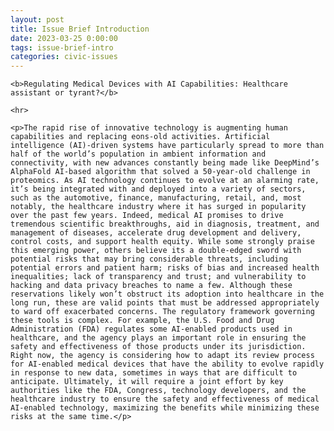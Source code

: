 ```yaml
---
layout: post
title: Issue Brief Introduction
date: 2023-03-25 0:00:00
tags: issue-brief-intro
categories: civic-issues
---
```


<div>

    <b>Regulating Medical Devices with AI Capabilities: Healthcare assistant or tyrant?</b>

    <hr>

    <p>The rapid rise of innovative technology is augmenting human capabilities and replacing eons-old activities. Artificial intelligence (AI)-driven systems have particularly spread to more than half of the world’s population in ambient information and connectivity, with new advances constantly being made like DeepMind’s AlphaFold AI-based algorithm that solved a 50-year-old challenge in proteomics. As AI technology continues to evolve at an alarming rate, it’s being integrated with and deployed into a variety of sectors, such as the automotive, finance, manufacturing, retail, and, most notably, the healthcare industry where it has surged in popularity over the past few years. Indeed, medical AI promises to drive tremendous scientific breakthroughs, aid in diagnosis, treatment, and management of diseases, accelerate drug development and delivery, control costs, and support health equity. While some strongly praise this emerging power, others believe its a double-edged sword with potential risks that may bring considerable threats, including potential errors and patient harm; risks of bias and increased health inequalities; lack of transparency and trust; and vulnerability to hacking and data privacy breaches to name a few. Although these reservations likely won’t obstruct its adoption into healthcare in the long run, these are valid points that must be addressed appropriately to ward off exacerbated concerns. The regulatory framework governing these tools is complex. For example, the U.S. Food and Drug Administration (FDA) regulates some AI-enabled products used in healthcare, and the agency plays an important role in ensuring the safety and effectiveness of those products under its jurisdiction. Right now, the agency is considering how to adapt its review process for AI-enabled medical devices that have the ability to evolve rapidly in response to new data, sometimes in ways that are difficult to anticipate. Ultimately, it will require a joint effort by key authorities like the FDA, Congress, technology developers, and the healthcare industry to ensure the safety and effectiveness of medical AI-enabled technology, maximizing the benefits while minimizing these risks at the same time.</p>

</div>
